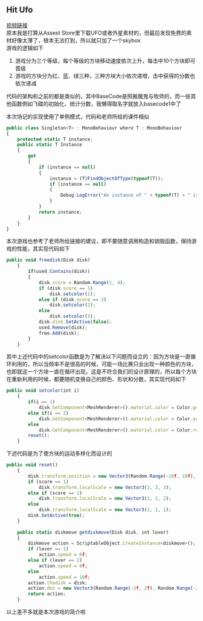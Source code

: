 ## Hit Ufo
 [视频链接](https://pan.baidu.com/s/1R1__qdYqfrW4Tc6Zx7zOIQ)<br>
 原本我是打算从Assest Store里下载UFO或者外星素材的，但最后发现免费的素材好像太薄了，根本无法打到，所以就只加了一个skybox<br>
 游戏的逻辑如下
 

 1. 游戏分为三个等级，每个等级的方块移动速度依次上升，每击中10个方块即可晋级
 2. 游戏的方块分为红、蓝、绿三种，三种方块大小依次递增，击中获得的分数也依次递减

 代码的架构和之前的都是类似的，其中BaseCode是照搬魔鬼与牧师的，而一些其他函数例如飞碟的初始化、统计分数，我懒得取名字就放入basecode1中了<br>
 
 本次场记的实现使用了单例模式，代码和老师所给的课件相似
``` javascript
public class Singleton<T> : MonoBehaviour where T : MonoBehaviour
{
    protected static T instance;
    public static T Instance
    {
        get
        {
            if (instance == null)
            {
                instance = (T)FindObjectOfType(typeof(T));
                if (instance == null)
                {
                    Debug.LogError("An instance of " + typeof(T) + " is needed in the scene, but there is none.");
                }
            }
            return instance;
        }
    }
}
```
本次游戏也参考了老师所给链接的建议，即不要随意调用构造和销毁函数，保持游戏的性能，其实现代码如下

``` javascript
public void freedisk(Disk disk)
    {
        if(used.Contains(disk))
        {
            disk.score = Random.Range(1, 4);
            if (disk.score == 1)
                disk.setcolor(1);
            else if (disk.score == 2)
                disk.setcolor(2);
            else
                disk.setcolor(3);
            disk.disk.SetActive(false);
            used.Remove(disk);
            free.Add(disk);
        }
    }
```

其中上述代码中的setcolor函数是为了解决以下问题而设立的：因为方块是一直循环利用的，所以当频率不是很高的时候，可能一场比赛只会出现一种颜色的方块，也即就这一个方块一直在循环出现，这是不符合我们的设计原理的，所以每个方块在重新利用的时候，都要随机变换自己的颜色、形状和分数，其实现代码如下

``` javascript
public void setcolor(int i)
    {
        if(i == 1)
            disk.GetComponent<MeshRenderer>().material.color = Color.green;
        else if(i == 2)
            disk.GetComponent<MeshRenderer>().material.color = Color.yellow;
        else
            disk.GetComponent<MeshRenderer>().material.color = Color.red;
		reset();
    }
```
下述代码是为了使方块的运动多样化而设计的

``` javascript
public void reset()
    {
        disk.transform.position = new Vector3(Random.Range(-10f, 10f), Random.Range(-10f, 10f), Random.Range(0f, 2f));
        if (score == 1)
            disk.transform.localScale = new Vector3(3, 3, 3);
        else if (score == 2)
            disk.transform.localScale = new Vector3(2, 2, 2);
        else
            disk.transform.localScale = new Vector3(1, 1, 1);
        disk.SetActive(true);
    }
	
	public static diskmove getdiskmove(Disk disk, int lever)
    {
        diskmove action = ScriptableObject.CreateInstance<diskmove>();
        if (lever == 1)
            action.speed = 6f;
        else if (lever == 2)
            action.speed = 8f;
        else
            action.speed = 10f;
        action.thedisk = disk;
        action.des = new Vector3(Random.Range(-2f, 2f), Random.Range(-2f, 2f), Random.Range(4f, 10f));
        return action;
    }
```

以上差不多就是本次游戏的简介啦
